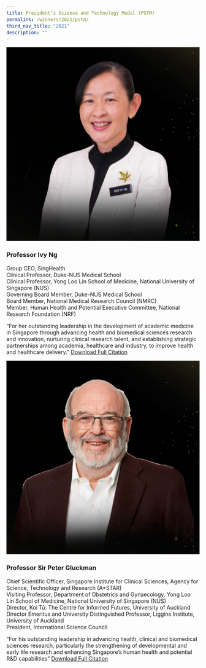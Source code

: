 ```yaml
---
title: President’s Science and Technology Medal (PSTM)
permalink: /winners/2021/pstm/
third_nav_title: "2021"
description: ""
---
```


![Professor Ivy Ng](/images/Winners/2021/Ivy%20Ng.png)
### **Professor Ivy Ng**
Group CEO, SingHealth  
Clinical Professor, Duke-NUS Medical School  
Clinical Professor, Yong Loo Lin School of Medicine, National University of Singapore (NUS)  
Governing Board Member, Duke-NUS Medical School  
Board Member, National Medical Research Council (NMRC)  
Member, Human Health and Potential Executive Committee, National Research Foundation (NRF)  

“For her outstanding leadership in the development of academic medicine in Singapore through advancing health and biomedical sciences research and innovation, nurturing clinical research talent, and establishing strategic partnerships among academia, healthcare and industry, to improve health and healthcare delivery.”
[Download Full Citation](/files/Winners/2021/PSTM%202021_Prof%20Ivy%20Ng.pdf)
   
	 
	 

![Professor Sir Peter Gluckman](/images/Winners/2021/Peter%20Gluckman.png)
### **Professor Sir Peter Gluckman**
Chief Scientific Officer, Singapore Institute for Clinical Sciences, Agency for Science, Technology and Research (A\*STAR)  
Visiting Professor, Department of Obstetrics and Gynaecology, Yong Loo Lin School of Medicine, National University of Singapore (NUS)  
Director, Koi Tū: The Centre for Informed Futures, University of Auckland  
Director Emeritus and University Distinguished Professor, Liggins Institute, University of Auckland  
President, International Science Council  

“For his outstanding leadership in advancing health, clinical and biomedical sciences research, particularly the strengthening of developmental and early life research and enhancing Singapore’s human health and potential R&D capabilities” [Download Full Citation](/files/Winners/2021/PSTM%202021_Prof%20Sir%20Peter%20Gluckman.pdf)